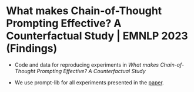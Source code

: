 # What makes Chain-of-Thought Prompting Effective? A Counterfactual Study | EMNLP 2023 (Findings)

- Code and data for reproducing experiments in _What makes Chain-of-Thought Prompting Effective? A Counterfactual Study_

- We use prompt-lib for all experiments presented in the [paper](https://arxiv.org/abs/2209.07686).





